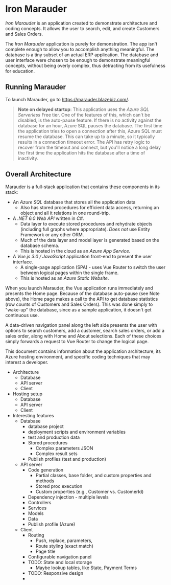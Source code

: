 # Iron Marauder

_Iron Marauder_ is an application created to demonstrate architecture and coding concepts. It allows the user to search, edit, and create Customers and Sales Orders.

The _Iron Marauder_ application is purely for demonstration. The app isn't complete enough to allow you to accomplish anything meaningful. The database is a tiny subset of an actual ERP application. The database and user interface were chosen to be enough to demonstrate meaningful concepts, without being overly complex, thus detracting from its usefulness for education.

## Running Marauder

To launch Marauder, go to https://marauder.blazebiz.com/. 

> **Note on delayed startup**: This application uses the _Azure SQL Serverless_ Free tier. One of the features of this, which can't be disabled, is the auto-pause feature. If there is no activity against the database for an hour, Azure SQL pauses the database. The first time the application tries to open a connection after this, Azure SQL must resume the database. This can take up to a minute, so it typically results in a connection timeout error. The API has retry logic to recover from the timeout and connect, but you'll notice a long delay the first time the application hits the database after a time of inactivity.

## Overall Architecture

Marauder is a full-stack application that contains these components in its stack:
* An _Azure SQL_ database that stores all the application data
    * Also has stored procedures for efficient data access, returning an object and all it relations in one round-trip.
* A _.NET 6.0 Web API_ written in _C#_.
    * Data layer to execute stored procedures and rehydrate objects (including full graphs where appropriate). _Does not_ use Entity Framework or any other ORM.
    * Much of the data layer and model layer is generated based on the database schema. 
    * This is hosted in the cloud as an _Azure App Service_.
* A _Vue.js 3.0 / JavaScript_ application front-end to present the user interface.
    * A single-page application (SPA) - uses Vue Router to switch the user between logical pages within the single frame.
    * This is hosted as an _Azure Static Website_.

When you launch Marauder, the Vue application runs immediately and presents the Home page. Because of the database auto-pause (see Note above), the Home page makes a call to the API to get database statistics (row counts of Customers and Sales Orders). This was done simply to "wake-up" the database, since as a sample application, it doesn't get continuous use.

A data-driven navigation panel along the left side presents the user with options to search customers, add a customer, search sales orders, or add a sales order, along with Home and About selections. Each of these choices simply forwards a request to Vue Router to change the logical page.

This document contains information about the application architecture, its Azure hosting environment, and specific coding techniques that may interest a developer.

* Architecture
    * Database
    * API server
    * Client
* Hosting setup
    * Database
    * API server
    * Client
* Interesting features
    * Database
        - database project
        - deployment scripts and environment variables
        - test and production data
        - Stored procedures
            - Complex parameters JSON
            - Complex result sets
        - Publish profiles (test and production)
    * API server
        - Code generation
            - Partial classes, base folder, and custom properties and methods
            - Stored proc execution
            - Custom properties (e.g., Customer vs. CustomerId)
        - Dependency injection - multiple levels
        - Controllers
        - Services
        - Models
        - Data
        - Publish profile (Azure)
    * Client
        - Routing
            - Push, replace, parameters, 
            - Route styling (exact match)
            - Page title
        - Configurable navigation panel
        - TODO: State and local storage
            - Maybe lookup tables, like State, Payment Terms
        - TODO: Responsive design
        - 


